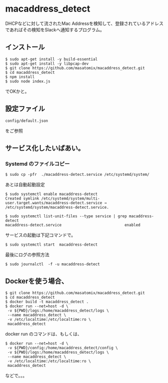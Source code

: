 # macaddress_detect

DHCPなどに対して流されたMac Addressを検知して、登録されているアドレスであればその検知をSlackへ通知するプログラム。


## インストール

```
$ sudo apt-get install -y build-essential
$ sudo apt-get install -y libpcap-dev
$ git clone https://github.com/masatomix/macaddress_detect.git
$ cd macaddress_detect
$ npm install
$ sudo node index.js
```

でOKかと。

## 設定ファイル

```
config/default.json
```

をご参照

## サービス化したいばあい。

### Systemd のファイルコピー

```
$ sudo cp -pfr  ./macaddress-detect.service /etc/systemd/system/
```
あとは自動起動設定

```
$ sudo systemctl enable macaddress-detect
Created symlink /etc/systemd/system/multi-user.target.wants/macaddress-detect.service → /etc/systemd/system/macaddress-detect.service.

$ sudo systemctl list-unit-files --type service | grep macaddress-detect
macaddress-detect.service                            enabled
```

サービスの起動は下記コマンドで。

```
$ sudo systemctl start  macaddress-detect

```

最後にログの参照方法


```
$ sudo journalctl  -f -u macaddress-detect
```

## Dockerを使う場合、

```
$ git clone https://github.com/masatomix/macaddress_detect.git
$ cd macaddress_detect
$ docker build -t macaddress_detect .
$ docker run --net=host -d \
 -v ${PWD}/logs:/home/macaddress_detect/logs \
 --name macaddress_detect \
 -v /etc/localtime:/etc/localtime:ro \
 macaddress_detect
```

docker run のコマンドは、もしくは、

```
$ docker run --net=host -d \
 -v ${PWD}/config:/home/macaddress_detect/config \
 -v ${PWD}/logs:/home/macaddress_detect/logs \
 --name macaddress_detect \
 -v /etc/localtime:/etc/localtime:ro \
 macaddress_detect
```

などで。。。
